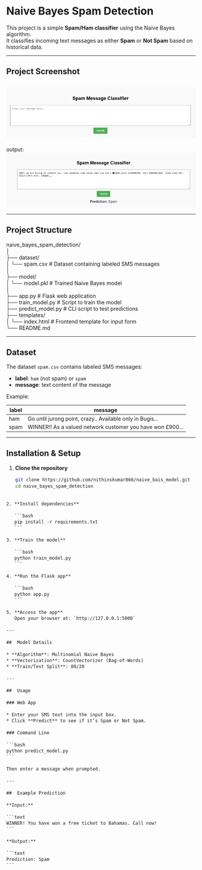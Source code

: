 
#  Naive Bayes Spam Detection

This project is a simple **Spam/Ham classifier** using the Naive Bayes algorithm.  
It classifies incoming text messages as either **Spam** or **Not Spam** based on historical data.

---

##  Project Screenshot
 
![alt text](image.png)
------------
output:
![alt text](image-1.png)

---

##  Project Structure

naive_bayes_spam_detection/  
│  
├── dataset/  
│   └── spam.csv # Dataset containing labeled SMS messages  
│  
├── model/  
│   └── model.pkl # Trained Naive Bayes model  
│  
├── app.py # Flask web application  
├── train_model.py # Script to train the model  
├── predict_model.py # CLI script to test predictions  
├── templates/  
│   └── index.html # Frontend template for input form  
└── README.md  

---

##  Dataset

The dataset `spam.csv` contains labeled SMS messages:

- **label**: `ham` (not spam) or `spam`
- **message**: text content of the message

Example:

| label | message |
|-------|---------|
| ham   | Go until jurong point, crazy.. Available only in Bugis... |
| spam  | WINNER!! As a valued network customer you have won £900... |

---

##  Installation & Setup

1. **Clone the repository**
   ```bash
   git clone https://github.com/nithinskumar866/naive_bais_model.git
   cd naive_bayes_spam_detection
````

2. **Install dependencies**

   ```bash
   pip install -r requirements.txt
   ```

3. **Train the model**

   ```bash
   python train_model.py
   ```

4. **Run the Flask app**

   ```bash
   python app.py
   ```

5. **Access the app**
   Open your browser at: `http://127.0.0.1:5000`

---

##  Model Details

* **Algorithm**: Multinomial Naive Bayes
* **Vectorization**: CountVectorizer (Bag-of-Words)
* **Train/Test Split**: 80/20

---

##  Usage

### Web App

* Enter your SMS text into the input box.
* Click **Predict** to see if it’s Spam or Not Spam.

### Command Line

```bash
python predict_model.py
```

Then enter a message when prompted.

---

##  Example Prediction

**Input:**

```text
WINNER! You have won a free ticket to Bahamas. Call now!
```

**Output:**

```text
Prediction: Spam
```



